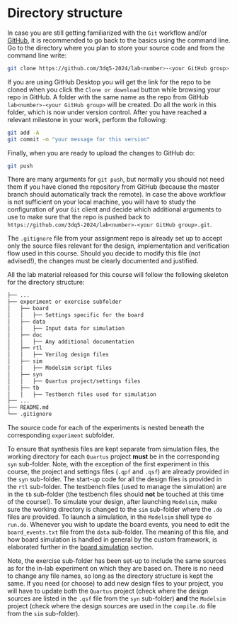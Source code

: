 # Directory structure

In case you are still getting familiarized with the `Git` workflow and/or [GitHub](https://help.github.com/en/github), it is recommended to go back to the basics using the command line. Go to the directory where you plan to store your source code and from the command line write:

```bash
git clone https://github.com/3dq5-2024/lab<number>-<your GitHub group>.git
```

If you are using GitHub Desktop you will get the link for the repo to be cloned when you click the `Clone or download` button while browsing your repo in GitHub. A folder with the same name as the repo from GitHub `lab<number>-<your GitHub group>` will be created. Do all the work in this folder, which is now under version control. After you have reached a relevant milestone in your work, perform the following:

```bash
git add -A
git commit -m "your message for this version"
```  
Finally, when you are ready to upload the changes to GitHub do:

```bash
git push
``` 

There are many arguments for `git push`, but normally you should not need them if you have cloned the repository from GitHub (because the master branch should automatically track the remote). In case the above workflow is not sufficient on your local machine, you will have to study the configuration of your `Git` client and decide which additional arguments to use to make sure that the repo is pushed back to ` https://github.com/3dq5-2024/lab<number>-<your GitHub group>.git`.
              
The `.gitignore` file from your assignment repo is already set up to accept only the source files relevant for the design, implementation and verification flow used in this course. Should you decide to modify this file (not advised!), the changes must be clearly documented and justified.

All the lab material released for this course will follow the following skeleton for the directory structure:

```bash
├── ...
├── experiment or exercise subfolder
│   ├── board
│   │   ├── Settings specific for the board
│   ├── data
│   │   ├── Input data for simulation
│   ├── doc
│   │   ├── Any additional documentation
│   ├── rtl
│   │   ├── Verilog design files
│   ├── sim
│   │   ├── Modelsim script files
│   ├── syn
│   │   ├── Quartus project/settings files
│   ├── tb
│   │   ├── Testbench files used for simulation
├── ...
├── README.md
└── .gitignore
```

The source code for each of the experiments is nested beneath the corresponding `experiment` subfolder.

To ensure that synthesis files are kept separate from simulation files, the working directory for each `Quartus` project **must** be in the corresponding `syn` sub-folder. Note, with the exception of the first experiment in this course, the project and settings files (`.qpf` and `.qsf`) are already provided in the `syn` sub-folder. The start-up code for all the design files is provided in the `rtl` sub-folder. The testbench files (used to manage the simulation) are in the `tb` sub-folder (the testbench files should **not** be touched at this time of the course!). To simulate your design, after launching `Modelsim`, make sure the working directory is changed to the `sim` sub-folder where the `.do` files are provided. To launch a simulation, in the `Modelsim` shell type `do run.do`. Whenever you wish to update the board events, you need to edit the `board_events.txt` file from the `data` sub-folder. The meaning of this file, and how board simulation is handled in general by the custom framework, is elaborated further in the [board simulation](board-simulation.md) section.

Note, the exercise sub-folder has been set-up to include the same sources as for the in-lab experiment on which they are based on. There is no need to change any file names, so long as the directory structure is kept the same. If you need (or choose) to add new design files to your project, you will have to update both the `Quartus` project (check where the design sources are listed in the `.qsf` file from the `syn` sub-folder) **and** the `Modelsim` project (check where the design sources are used in the `compile.do` file from the `sim` sub-folder).
